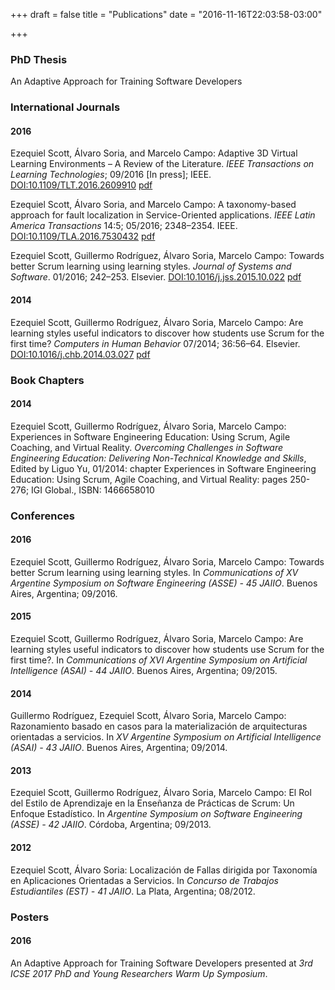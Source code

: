 +++
draft = false
title = "Publications"
date = "2016-11-16T22:03:58-03:00"

+++

### PhD Thesis

An Adaptive Approach for Training Software Developers

### International Journals

#### 2016 

Ezequiel Scott, Álvaro Soria, and Marcelo Campo: Adaptive 3D Virtual Learning Environments – A Review of the Literature. *IEEE Transactions on Learning Technologies*; 09/2016 [In press]; IEEE. [DOI:10.1109/TLT.2016.2609910](http://dx.doi.org/10.1109/TLT.2016.2609910) <a class="btn btn-primary btn-xs" href="files/scott2016-TLT.pdf" role="button">pdf</a>

Ezequiel Scott, Álvaro Soria, and Marcelo Campo: A taxonomy-based approach for fault localization in Service-Oriented applications. *IEEE Latin America Transactions* 14:5; 05/2016; 2348–2354. IEEE. [DOI:10.1109/TLA.2016.7530432](http://dx.doi.org/10.1109/TLA.2016.7530432) <a class="btn btn-primary btn-xs" href="files/scott2016-LA.pdf" role="button">pdf</a>

Ezequiel Scott, Guillermo Rodríguez, Álvaro Soria, Marcelo Campo: Towards better Scrum learning using learning styles. *Journal of Systems and Software*. 01/2016; 242–253. Elsevier. [DOI:10.1016/j.jss.2015.10.022](http://dx.doi.org/10.1016/j.jss.2015.10.022) <a class="btn btn-primary btn-xs" href="files/scott2016.pdf" role="button">pdf</a>

#### 2014

Ezequiel Scott, Guillermo Rodríguez, Álvaro Soria, Marcelo Campo: Are learning styles useful indicators to discover how students use Scrum for the first time? *Computers in Human Behavior* 07/2014; 36:56–64. Elsevier. [DOI:10.1016/j.chb.2014.03.027](http://dx.doi.org/10.1016/j.chb.2014.03.027) <a class="btn btn-primary btn-xs" href="files/scott2014.pdf" role="button">pdf</a>
 
### Book Chapters

#### 2014

Ezequiel Scott, Guillermo Rodríguez, Álvaro Soria, Marcelo Campo: Experiences in Software Engineering Education: Using Scrum, Agile Coaching, and Virtual Reality. *Overcoming Challenges in Software Engineering Education: Delivering Non-Technical Knowledge and Skills*, Edited by Liguo Yu, 01/2014: chapter Experiences in Software Engineering Education: Using Scrum, Agile Coaching, and Virtual Reality: pages 250-276; IGI Global., ISBN: 1466658010

### Conferences

#### 2016

Ezequiel Scott, Guillermo Rodríguez, Álvaro Soria, Marcelo Campo: Towards better Scrum learning using learning styles. In *Communications of XV Argentine Symposium on Software Engineering (ASSE) - 45 JAIIO*. Buenos Aires, Argentina; 09/2016.

#### 2015

Ezequiel Scott, Guillermo Rodríguez, Álvaro Soria, Marcelo Campo: Are learning styles useful indicators to discover how students use Scrum for the first time?. In *Communications of XVI Argentine Symposium on Artificial Intelligence (ASAI) - 44 JAIIO*. Buenos Aires, Argentina; 09/2015.

#### 2014

Guillermo Rodríguez, Ezequiel Scott, Álvaro Soria, Marcelo Campo: Razonamiento basado en casos para la materialización de arquitecturas orientadas a servicios. In *XV Argentine Symposium on Artificial Intelligence (ASAI) - 43 JAIIO*. Buenos Aires, Argentina; 09/2014.

#### 2013

Ezequiel Scott, Guillermo Rodríguez, Álvaro Soria, Marcelo Campo: El Rol del Estilo de Aprendizaje en la Enseñanza de Prácticas de Scrum: Un Enfoque Estadístico. In *Argentine Symposium on Software Engineering (ASSE) - 42 JAIIO*. Córdoba, Argentina; 09/2013.

#### 2012

Ezequiel Scott, Álvaro Soria: Localización de Fallas dirigida por Taxonomía en Aplicaciones Orientadas a Servicios. In *Concurso de Trabajos Estudiantiles (EST) - 41 JAIIO*. La Plata, Argentina; 08/2012.

### Posters

#### 2016

An Adaptive Approach for Training Software Developers presented at *3rd ICSE 2017 PhD and Young Researchers Warm Up Symposium*.